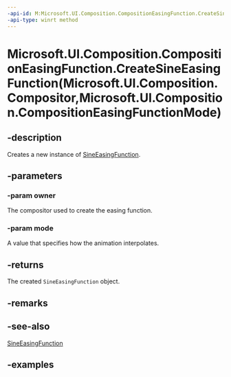 ```yaml
---
-api-id: M:Microsoft.UI.Composition.CompositionEasingFunction.CreateSineEasingFunction(Microsoft.UI.Composition.Compositor,Microsoft.UI.Composition.CompositionEasingFunctionMode)
-api-type: winrt method
---
```


# Microsoft.UI.Composition.CompositionEasingFunction.CreateSineEasingFunction(Microsoft.UI.Composition.Compositor,Microsoft.UI.Composition.CompositionEasingFunctionMode)

<!--
public static Microsoft.UI.Composition.SineEasingFunction CreateSineEasingFunction (Microsoft.UI.Composition.Compositor owner, Microsoft.UI.Composition.CompositionEasingFunctionMode mode);
-->


## -description

Creates a new instance of [SineEasingFunction](sineeasingfunction.md).

## -parameters

### -param owner

The compositor used to create the easing function.

### -param mode

A value that specifies how the animation interpolates.

## -returns

The created `SineEasingFunction` object.

## -remarks

## -see-also

[SineEasingFunction](sineeasingfunction.md)

## -examples


